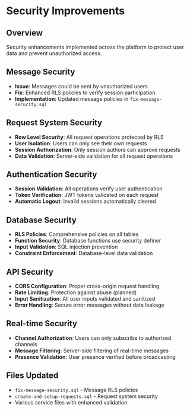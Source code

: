 # Security Improvements

## Overview
Security enhancements implemented across the platform to protect user data and prevent unauthorized access.

## Message Security
- **Issue**: Messages could be sent by unauthorized users
- **Fix**: Enhanced RLS policies to verify session participation
- **Implementation**: Updated message policies in `fix-message-security.sql`

## Request System Security
- **Row Level Security**: All request operations protected by RLS
- **User Isolation**: Users can only see their own requests
- **Session Authorization**: Only session authors can approve requests
- **Data Validation**: Server-side validation for all request operations

## Authentication Security
- **Session Validation**: All operations verify user authentication
- **Token Verification**: JWT tokens validated on each request
- **Automatic Logout**: Invalid sessions automatically cleared

## Database Security
- **RLS Policies**: Comprehensive policies on all tables
- **Function Security**: Database functions use security definer
- **Input Validation**: SQL injection prevention
- **Constraint Enforcement**: Database-level data validation

## API Security
- **CORS Configuration**: Proper cross-origin request handling
- **Rate Limiting**: Protection against abuse (planned)
- **Input Sanitization**: All user inputs validated and sanitized
- **Error Handling**: Secure error messages without data leakage

## Real-time Security
- **Channel Authorization**: Users can only subscribe to authorized channels
- **Message Filtering**: Server-side filtering of real-time messages
- **Presence Validation**: User presence verified before broadcasting

## Files Updated
- `fix-message-security.sql` - Message RLS policies
- `create-and-setup-requests.sql` - Request system security
- Various service files with enhanced validation